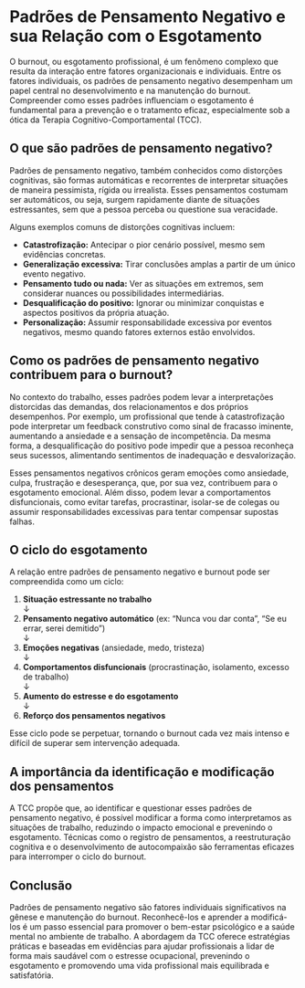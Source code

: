 # Padrões de Pensamento Negativo e sua Relação com o Esgotamento

O burnout, ou esgotamento profissional, é um fenômeno complexo que resulta da interação entre fatores organizacionais e individuais. Entre os fatores individuais, os padrões de pensamento negativo desempenham um papel central no desenvolvimento e na manutenção do burnout. Compreender como esses padrões influenciam o esgotamento é fundamental para a prevenção e o tratamento eficaz, especialmente sob a ótica da Terapia Cognitivo-Comportamental (TCC).

## O que são padrões de pensamento negativo?

Padrões de pensamento negativo, também conhecidos como distorções cognitivas, são formas automáticas e recorrentes de interpretar situações de maneira pessimista, rígida ou irrealista. Esses pensamentos costumam ser automáticos, ou seja, surgem rapidamente diante de situações estressantes, sem que a pessoa perceba ou questione sua veracidade.

Alguns exemplos comuns de distorções cognitivas incluem:

- **Catastrofização:** Antecipar o pior cenário possível, mesmo sem evidências concretas.
- **Generalização excessiva:** Tirar conclusões amplas a partir de um único evento negativo.
- **Pensamento tudo ou nada:** Ver as situações em extremos, sem considerar nuances ou possibilidades intermediárias.
- **Desqualificação do positivo:** Ignorar ou minimizar conquistas e aspectos positivos da própria atuação.
- **Personalização:** Assumir responsabilidade excessiva por eventos negativos, mesmo quando fatores externos estão envolvidos.

## Como os padrões de pensamento negativo contribuem para o burnout?

No contexto do trabalho, esses padrões podem levar a interpretações distorcidas das demandas, dos relacionamentos e dos próprios desempenhos. Por exemplo, um profissional que tende à catastrofização pode interpretar um feedback construtivo como sinal de fracasso iminente, aumentando a ansiedade e a sensação de incompetência. Da mesma forma, a desqualificação do positivo pode impedir que a pessoa reconheça seus sucessos, alimentando sentimentos de inadequação e desvalorização.

Esses pensamentos negativos crônicos geram emoções como ansiedade, culpa, frustração e desesperança, que, por sua vez, contribuem para o esgotamento emocional. Além disso, podem levar a comportamentos disfuncionais, como evitar tarefas, procrastinar, isolar-se de colegas ou assumir responsabilidades excessivas para tentar compensar supostas falhas.

## O ciclo do esgotamento

A relação entre padrões de pensamento negativo e burnout pode ser compreendida como um ciclo:

1. **Situação estressante no trabalho**  
   ↓  
2. **Pensamento negativo automático** (ex: “Nunca vou dar conta”, “Se eu errar, serei demitido”)  
   ↓  
3. **Emoções negativas** (ansiedade, medo, tristeza)  
   ↓  
4. **Comportamentos disfuncionais** (procrastinação, isolamento, excesso de trabalho)  
   ↓  
5. **Aumento do estresse e do esgotamento**  
   ↓  
6. **Reforço dos pensamentos negativos**

Esse ciclo pode se perpetuar, tornando o burnout cada vez mais intenso e difícil de superar sem intervenção adequada.

## A importância da identificação e modificação dos pensamentos

A TCC propõe que, ao identificar e questionar esses padrões de pensamento negativo, é possível modificar a forma como interpretamos as situações de trabalho, reduzindo o impacto emocional e prevenindo o esgotamento. Técnicas como o registro de pensamentos, a reestruturação cognitiva e o desenvolvimento de autocompaixão são ferramentas eficazes para interromper o ciclo do burnout.

## Conclusão

Padrões de pensamento negativo são fatores individuais significativos na gênese e manutenção do burnout. Reconhecê-los e aprender a modificá-los é um passo essencial para promover o bem-estar psicológico e a saúde mental no ambiente de trabalho. A abordagem da TCC oferece estratégias práticas e baseadas em evidências para ajudar profissionais a lidar de forma mais saudável com o estresse ocupacional, prevenindo o esgotamento e promovendo uma vida profissional mais equilibrada e satisfatória.